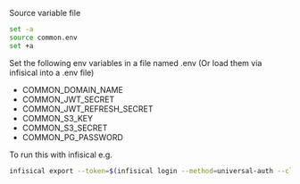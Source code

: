 Source variable file

```bash
set -a
source common.env
set +a
```

Set the following env variables in a file named .env (Or load them via infisical into a .env file)

-   COMMON_DOMAIN_NAME
-   COMMON_JWT_SECRET
-   COMMON_JWT_REFRESH_SECRET
-   COMMON_S3_KEY
-   COMMON_S3_SECRET
-   COMMON_PG_PASSWORD

To run this with infisical e.g.

```bash
infisical export --token=$(infisical login --method=universal-auth --client-id=<identity-client-id> --client-secret=<identity-client-secret> --silent --plain) --format=dotenv-export > .env
```
